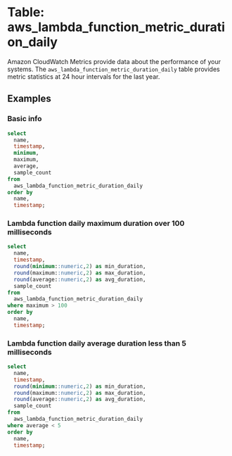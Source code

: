 # Table: aws_lambda_function_metric_duration_daily

Amazon CloudWatch Metrics provide data about the performance of your systems.  The `aws_lambda_function_metric_duration_daily` table provides metric statistics at 24 hour intervals for the last year.


## Examples

### Basic info

```sql
select
  name,
  timestamp,
  minimum,
  maximum,
  average,
  sample_count
from
  aws_lambda_function_metric_duration_daily
order by
  name,
  timestamp;
```



### Lambda function daily maximum duration over 100 milliseconds

```sql
select
  name,
  timestamp,
  round(minimum::numeric,2) as min_duration,
  round(maximum::numeric,2) as max_duration,
  round(average::numeric,2) as avg_duration,
  sample_count
from
  aws_lambda_function_metric_duration_daily
where maximum > 100
order by
  name,
  timestamp;
```

### Lambda function daily average duration less than 5 milliseconds

```sql
select
  name,
  timestamp,
  round(minimum::numeric,2) as min_duration,
  round(maximum::numeric,2) as max_duration,
  round(average::numeric,2) as avg_duration,
  sample_count
from
  aws_lambda_function_metric_duration_daily
where average < 5
order by
  name,
  timestamp;
```